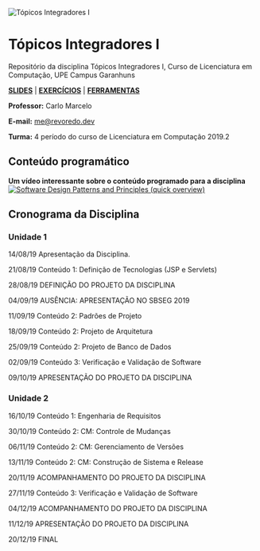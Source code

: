 ![Tópicos Integradores I](https://github.com/cmrevoredo/upe-lc-ti1/blob/master/titulo.png?raw=true)
# Tópicos Integradores I
Repositório da disciplina Tópicos Integradores I, Curso de Licenciatura em Computação, UPE Campus Garanhuns

[**SLIDES**](https://github.com/cmrevoredo/upe-lc-ti1/tree/master/slides)  |  [**EXERCÍCIOS**](https://github.com/cmrevoredo/upe-lc-ti1/tree/master/exercises)  |  [**FERRAMENTAS**](https://github.com/cmrevoredo/upe-lc-ti1/tree/master/tools)

**Professor:** Carlo Marcelo

**E-mail:** me@revoredo.dev

**Turma:** 4 período do curso de Licenciatura em Computação 2019.2

## Conteúdo programático

**Um vídeo interessante sobre o conteúdo programado para a disciplina**
[![Software Design Patterns and Principles (quick overview)](http://img.youtube.com/vi/WV2Ed1QTst8/0.jpg)](http://www.youtube.com/watch?v=WV2Ed1QTst8 "Software Design Patterns and Principles (quick overview)")

## Cronograma da Disciplina

### Unidade 1

14/08/19	Apresentação da Disciplina.

21/08/19	Conteúdo 1: Definição de Tecnologias (JSP e Servlets)	

28/08/19	DEFINIÇÃO DO PROJETO DA DISCIPLINA	

04/09/19	AUSÊNCIA: APRESENTAÇÃO NO SBSEG 2019	

11/09/19	Conteúdo 2: Padrões de Projeto	

18/09/19	Conteúdo 2: Projeto de Arquitetura	

25/09/19	Conteúdo 2: Projeto de Banco de Dados	

02/09/19	Conteúdo 3: Verificação e Validação de Software	

09/10/19	APRESENTAÇÃO DO PROJETO DA DISCIPLINA	

### Unidade 2

16/10/19	Conteúdo 1: Engenharia de Requisitos	

30/10/19	Conteúdo 2: CM: Controle de Mudanças	

06/11/19	Conteúdo 2: CM: Gerenciamento de Versões	

13/11/19	Conteúdo 2: CM: Construção de Sistema e Release	

20/11/19	ACOMPANHAMENTO DO PROJETO DA DISCIPLINA	

27/11/19	Conteúdo 3: Verificação e Validação de Software	

04/12/19	ACOMPANHAMENTO DO PROJETO DA DISCIPLINA	

11/12/19	APRESENTAÇÃO DO PROJETO DA DISCIPLINA	

20/12/19	FINAL	
